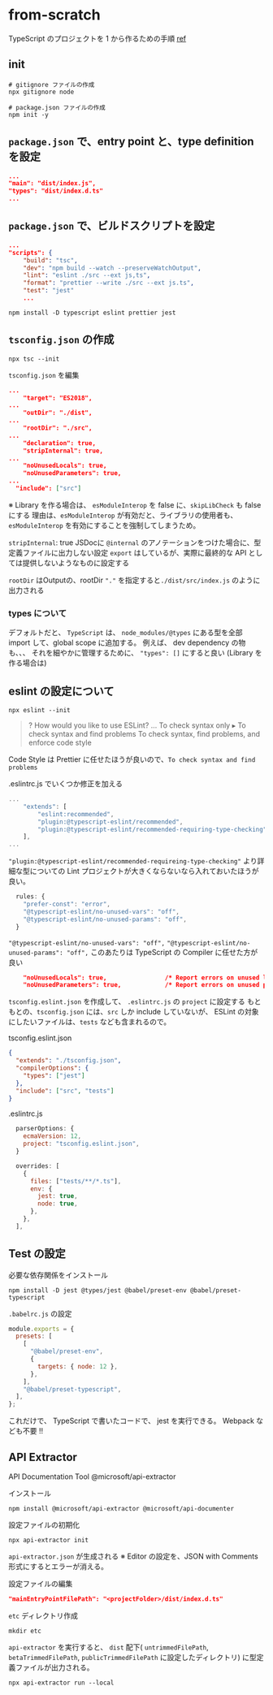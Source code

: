 # from-scratch

TypeScript のプロジェクトを 1 から作るための手順
[ref](https://frontendmasters.com/courses/production-typescript/creating-a-project-from-scratch/)

## init

```shell
# gitignore ファイルの作成
npx gitignore node

# package.json ファイルの作成
npm init -y
```

## `package.json` で、entry point と、type definition を設定

```json
...
"main": "dist/index.js",
"types": "dist/index.d.ts"
...
```

## `package.json` で、ビルドスクリプトを設定

```json
...
"scripts": {
    "build": "tsc",
    "dev": "npm build --watch --preserveWatchOutput",
    "lint": "eslint ./src --ext js,ts",
    "format": "prettier --write ./src --ext js.ts",
    "test": "jest"
    ...
```

```shell
npm install -D typescript eslint prettier jest
```

## `tsconfig.json` の作成

```shell
npx tsc --init
```

`tsconfig.json` を編集

```json
...
    "target": "ES2018",
...
    "outDir": "./dist",
...
    "rootDir": "./src",
...
    "declaration": true,
    "stripInternal": true,
...
    "noUnusedLocals": true,
    "noUnusedParameters": true,
...
  "include": ["src"]
```

※ Library を作る場合は、 `esModuleInterop` を false に、`skipLibCheck` も false にする
理由は、`esModuleInterop` が有効だと、ライブラリの使用者も、`esModuleInterop` を有効にすることを強制してしまうため。

`stripInternal`: true
JSDocに `@internal` のアノテーションをつけた場合に、型定義ファイルに出力しない設定
`export` はしているが、実際に最終的な API としては提供しないようなものに設定する

`rootDir` はOutputの、rootDir
`"."` を指定すると`./dist/src/index.js` のように出力される

### types について

デフォルトだと、 `TypeScript` は、 `node_modules/@types` にある型を全部 import して、global scope に追加する。
例えば、 dev dependency の物も、、、
それを細やかに管理するために、 `"types": []` にすると良い (Library を作る場合は)

## eslint の設定について

```shell
npx eslint --init
```

>? How would you like to use ESLint? …
> To check syntax only
>▸ To check syntax and find problems
> To check syntax, find problems, and enforce code style

Code Style は Prettier に任せたほうが良いので、`To check syntax and find problems`

.eslintrc.js でいくつか修正を加える

```js
...
    "extends": [
        "eslint:recommended",
        "plugin:@typescript-eslint/recommended",
        "plugin:@typescript-eslint/recommended-requiring-type-checking"
    ],
...
```

`"plugin:@typescript-eslint/recommended-requireing-type-checking"` より詳細な型についての Lint
プロジェクトが大きくならないなら入れておいたほうが良い。

```js
  rules: {
    "prefer-const": "error",
    "@typescript-eslint/no-unused-vars": "off",
    "@typescript-eslint/no-unused-params": "off",
  }
```

`"@typescript-eslint/no-unused-vars": "off",`
`"@typescript-eslint/no-unused-params": "off",`
このあたりは TypeScript の Compiler に任せた方が良い

```json
    "noUnusedLocals": true,                /* Report errors on unused locals. */
    "noUnusedParameters": true,            /* Report errors on unused parameters. */
```

`tsconfig.eslint.json` を作成して、 `.eslintrc.js` の `project` に設定する
もともとの、`tsconfig.json` には、`src` しか include していないが、 ESLint の対象にしたいファイルは、`tests` なども含まれるので。

tsconfig.eslint.json

```json
{
  "extends": "./tsconfig.json",
  "compilerOptions": {
    "types": ["jest"]
  },
  "include": ["src", "tests"]
}
```

.eslintrc.js

```js
  parserOptions: {
    ecmaVersion: 12,
    project: "tsconfig.eslint.json",
  }
```

```js
  overrides: [
    {
      files: ["tests/**/*.ts"],
      env: {
        jest: true,
        node: true,
      },
    },
  ],
```

## Test の設定

必要な依存関係をインストール

```shell
npm install -D jest @types/jest @babel/preset-env @babel/preset-typescript
```

`.babelrc.js` の設定

```js
module.exports = {
  presets: [
    [
      "@babel/preset-env",
      {
        targets: { node: 12 },
      },
    ],
    "@babel/preset-typescript",
  ],
};
```

これだけで、 TypeScript で書いたコードで、 jest を実行できる。
Webpack なども不要 !!

## API Extractor

API Documentation Tool
@microsoft/api-extractor

インストール

```shell
npm install @microsoft/api-extractor @microsoft/api-documenter
```

設定ファイルの初期化

```shell
npx api-extractor init
```

`api-extractor.json` が生成される
※ Editor の設定を、JSON with Comments 形式にするとエラーが消える。

設定ファイルの編集

```json
"mainEntryPointFilePath": "<projectFolder>/dist/index.d.ts"
```

`etc` ディレクトリ作成

```shell
mkdir etc
```

`api-extractor` を実行すると、 `dist` 配下( `untrimmedFilePath`, `betaTrimmedFilePath`, `publicTrimmedFilePath` に設定したディレクトリ) に型定義ファイルが出力される。

```shell
npx api-extractor run --local
```

